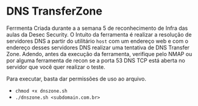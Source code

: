 # DNS TransferZone
Ferrmenta Criada durante a a semana 5 de reconhecimento de Infra das aulas da Desec Security.
O Intuito da ferramenta é realizar a resolução de servidores DNS a partir do utilitário `host` com um endereço web e com o endereço desses servidores DNS realizar uma tentativa de DNS Transfer Zone.
Adendo, antes da execução da ferramenta, verifique pelo NMAP ou por alguma ferramenta de recon se a porta 53 DNS TCP está aberta no servidor que você quer realizar  o teste.

Para executar, basta dar permissões de uso ao arquivo.
- ```chmod +x dnszone.sh```
- ```./dnszone.sh <subdomain.com.br>```
